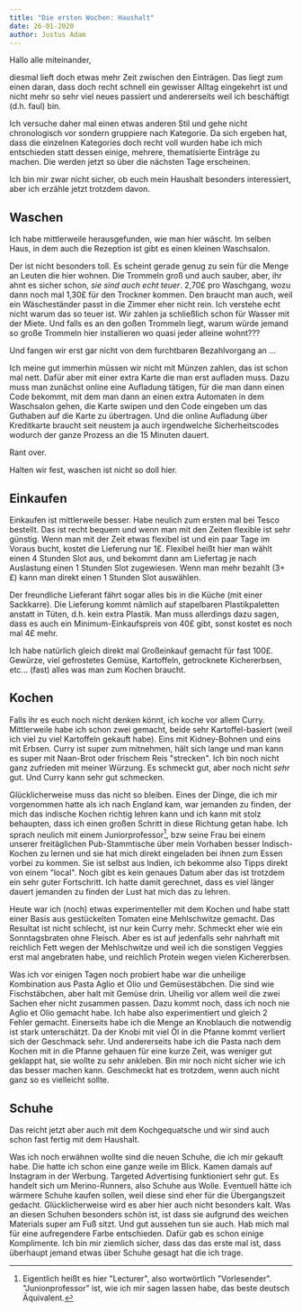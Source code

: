 ```yaml
---
title: "Die ersten Wochen: Haushalt"
date: 26-01-2020
author: Justus Adam
---
```


Hallo alle miteinander,

diesmal lieft doch etwas mehr Zeit zwischen den Einträgen. Das liegt zum einen
daran, dass doch recht schnell ein gewisser Alltag eingekehrt ist und nicht mehr
so sehr viel neues passiert und andererseits weil ich beschäftigt (d.h. faul)
bin.

Ich versuche daher mal einen etwas anderen Stil und gehe nicht chronologisch vor
sondern gruppiere nach Kategorie. Da sich ergeben hat, dass die einzelnen
Kategories doch recht voll wurden habe ich mich entschieden statt dessen einige,
mehrere, thematisierte Einträge zu machen. Die werden jetzt so über die nächsten
Tage erscheinen.

Ich bin mir zwar nicht sicher, ob euch mein Haushalt besonders interessiert,
aber ich erzähle jetzt trotzdem davon.

## Waschen

Ich habe mittlerweile herausgefunden, wie man hier wäscht. Im selben Haus, in
dem auch die Rezeption ist gibt es einen kleinen Waschsalon.

Der ist nicht besonders toll. Es scheint gerade genug zu sein für die Menge an
Leuten die hier wohnen. Die Trommeln groß und auch sauber, aber, ihr ahnt es
sicher schon, *sie sind auch echt teuer*. 2,70£ pro Waschgang, wozu dann noch
mal 1,30£ für den Trockner kommen. Den braucht man auch, weil ein Wäscheständer
passt in die Zimmer eher nicht rein. Ich verstehe echt nicht warum das so teuer
ist. Wir zahlen ja schließlich schon für Wasser mit der Miete. Und falls es an
den goßen Trommeln liegt, warum würde jemand so große Trommeln hier installieren
wo quasi jeder alleine wohnt???

Und fangen wir erst gar nicht von dem furchtbaren Bezahlvorgang an ...

Ich meine gut immerhin müssen wir nicht mit Münzen zahlen, das ist schon mal
nett. Dafür aber mit einer extra Karte die man erst aufladen muss. Dazu muss man
zunächst online eine Aufladung tätigen, für die man dann einen Code bekommt, mit
dem man dann an einen extra Automaten in dem Waschsalon gehen, die Karte swipen
und den Code eingeben um das Guthaben auf die Karte zu übertragen. Und die
online Aufladung über Kreditkarte braucht seit neustem ja auch irgendwelche
Sicherheitscodes wodurch der ganze Prozess an die 15 Minuten dauert.

Rant over.

Halten wir fest, waschen ist nicht so doll hier.

## Einkaufen

Einkaufen ist mittlerweile besser. Habe neulich zum ersten mal bei Tesco
bestellt. Das ist recht bequem und wenn man mit den Zeiten flexible ist sehr
günstig. Wenn man mit der Zeit etwas flexibel ist und ein paar Tage im Voraus
bucht, kostet die Lieferung nur 1£. Flexibel heißt hier man wählt einen 4
Stunden Slot aus, und bekommt dann am Liefertag je nach Auslastung einen 1
Stunden Slot zugewiesen. Wenn man mehr bezahlt (3+ £) kann man direkt einen 1
Stunden Slot auswählen.

Der freundliche Lieferant fährt sogar alles bis in die Küche (mit einer
Sackkarre). Die Lieferung kommt nämlich auf stapelbaren Plastikpaletten anstatt
in Tüten, d.h. kein extra Plastik. Man muss allerdings dazu sagen, dass es auch
ein Minimum-Einkaufspreis von 40£ gibt, sonst kostet es noch mal 4£ mehr.

Ich habe natürlich gleich direkt mal Großeinkauf gemacht für fast 100£. Gewürze,
viel gefrostetes Gemüse, Kartoffeln, getrocknete Kichererbsen, etc... (fast)
alles was man zum Kochen braucht.


## Kochen

Falls ihr es euch noch nicht denken könnt, ich koche vor allem Curry.
Mittlerweile habe ich schon zwei gemacht, beide sehr Kartoffel-basiert (weil ich
viel zu viel Kartoffeln gekauft habe). Eins mit Kidney-Bohnen und eins mit
Erbsen. Curry ist super zum mitnehmen, hält sich lange und man kann es super mit
Naan-Brot oder frischem Reis "strecken". Ich bin noch nicht ganz zufrieden mit
meiner Würzung. Es schmeckt gut, aber noch nicht *sehr* gut. Und Curry kann sehr
gut schmecken.

Glücklicherweise muss das nicht so bleiben. Eines der Dinge, die ich mir
vorgenommen hatte als ich nach England kam, war jemanden zu finden, der mich das
indische Kochen richtig lehren kann und ich kann mit stolz behaupten, dass ich
einen großen Schritt in diese Richtung getan habe. Ich sprach neulich mit einem
Juniorprofessor[^1], bzw seine Frau bei einem unserer freitäglichen
Pub-Stammtische über mein Vorhaben besser Indisch-Kochen zu lernen und sie hat
mich direkt eingeladen bei ihnen zum Essen vorbei zu kommen. Sie ist selbst aus
Indien, ich bekomme also Tipps direkt von einem "local". Noch gibt es kein
genaues Datum aber das ist trotzdem ein sehr guter Fortschritt. Ich hatte damit
gerechnet, dass es viel länger dauert jemanden zu finden der Lust hat mich das
zu lehren.

[^1]: Eigentlich heißt es hier "Lecturer", also wortwörtlich "Vorlesender".
    "Junionprofessor" ist, wie ich mir sagen lassen habe, das beste deutsch
    Äquivalent.

Heute war ich (noch) etwas experimenteller mit dem Kochen und habe statt einer
Basis aus gestückelten Tomaten eine Mehlschwitze gemacht. Das Resultat ist nicht
schlecht, ist nur kein Curry mehr. Schmeckt eher wie ein Sonntagsbraten ohne
Fleisch. Aber es ist auf jedenfalls sehr nahrhaft mit reichlich Fett wegen der
Mehlschwitze und weil ich die sonstigen Veggies erst mal angebraten habe, und
reichlich Protein wegen vielen Kichererbsen.

Was ich vor einigen Tagen noch probiert habe war die unheilige Kombination aus
Pasta Aglio et Olio und Gemüsestäbchen. Die sind wie Fischstäbchen, aber halt
mit Gemüse drin. Uheilig vor allem weil die zwei Sachen eher nicht zusammen
passen. Dazu kommt noch, dass ich noch nie Aglio et Olio gemacht habe. Ich habe
also experimentiert und gleich 2 Fehler gemacht. Einerseits habe ich die Menge
an Knoblauch die notwendig ist stark unterschätzt. Da der Knobi mit viel Öl in
die Pfanne kommt verliert sich der Geschmack sehr. Und andererseits habe ich die
Pasta nach dem Kochen mit in die Pfanne gehauen für eine kurze Zeit, was weniger
gut geklappt hat, sie wollte zu sehr ankleben. Bin mir noch nicht sicher wie ich
das besser machen kann. Geschmeckt hat es trotzdem, wenn auch nicht ganz so es
vielleicht sollte.


## Schuhe

Das reicht jetzt aber auch mit dem Kochgequatsche und wir sind auch schon fast
fertig mit dem Haushalt.

Was ich noch erwähnen wollte sind die neuen Schuhe, die ich mir gekauft habe.
Die hatte ich schon eine ganze weile im Blick. Kamen damals auf Instagram in der
Werbung. Targeted Advertising funktioniert sehr gut. Es handelt sich um
Merino-Runners, also Schuhe aus Wolle. Eventuell hätte ich wärmere Schuhe kaufen
sollen, weil diese sind eher für die Übergangszeit gedacht. Glücklicherweise
wird es aber hier auch nicht besonders kalt. Was an diesen Schuhen besonders
schön ist, ist dass sie aufgrund des weichen Materials super am Fuß sitzt. Und
gut aussehen tun sie auch. Hab mich mal für eine aufregendere Farbe entschieden.
Dafür gab es schon einige Komplimente. Ich bin mir ziemlich sicher, dass das das
erste mal ist, dass überhaupt jemand etwas über Schuhe gesagt hat die ich trage.
